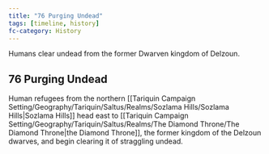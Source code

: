 ```yaml
---
title: "76 Purging Undead"
tags: [timeline, history]
fc-category: History
---
```

<span class='ob-timelines'
	data-date='76-00-00-00'
	data-title='Purging Undead'
	data-class='orange'>Humans clear undead from the former Dwarven kingdom of Delzoun.</span>
## 76 Purging Undead
Human refugees from the northern [[Tariquin Campaign Setting/Geography/Tariquin/Saltus/Realms/Sozlama Hills/Sozlama Hills|Sozlama Hills]] head east to [[Tariquin Campaign Setting/Geography/Tariquin/Saltus/Realms/The Diamond Throne/The Diamond Throne|the Diamond Throne]], the former kingdom of the Delzoun dwarves, and begin clearing it of straggling undead.